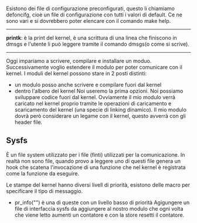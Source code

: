 Esistono dei file di configurazione preconfigurati, questo li chiamiamo defoncifg, cioè un file di configurazione con tutti i valori di default. Ce ne sono vari e si dovrebbero poter elencare con il comando make help.

___
**printk**: è la print del kernel, è una scrittura di una linea che finiscono in dmsgs e l'utente li può leggere tramite il comando dmsgs(o come si scrive).
___
Oggi impariamo a scrivere, compilare e installare un moduo. Successivamente voglio estendere il modulo per poter comunicare con il kernel. I moduli del kernel possono stare in 2 posti distinti:
- un modulo posso anche scrivere e compilare fuori dal kernel
- dentro l'albero del kernel
Noi useremo la prima opzioni. Noi possiamo sviluppare codice fuori dal kernel. Ovviamente il mio modulo verrà caricato nel kernel proprio tramite le operazioni di caricamento e scaricamento del kernel (una specie di linking dinamico). Il mio modulo dovrà però considerare un legame con il kernel, questo avverrà con gli header file.

## Sysfs
È un file system utilizzato per i file (finti) utilizzati per la comunicazione. In realtà non sono file, quando provo a leggere uno di questi file genera un hook che scatena l'invocazione di una funzione che nel kernel è registrata come la funzione da eseguire.

Le stampe del kernel hanno diversi livell di priorità, esistono delle macro per specificare il tipo di messaggio.
- pr_info("") è una di queste con un livello basso di priorità
Agigungere un file di interfaccia sysfs da aggiungere al nostro modulo che ogni volta che viene letto aumenti un contatore e con la store resetti il contatore.

